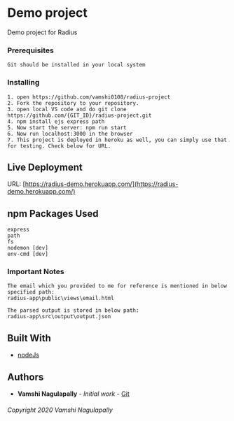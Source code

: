 # Demo project

Demo project for Radius

### Prerequisites

```
Git should be installed in your local system
```

### Installing

```
1. open https://github.com/vamshi0108/radius-project
2. Fork the repository to your repository.
3. open local VS code and do git clone https://github.com/{GIT_ID}/radius-project.git
4. npm install ejs express path
5. Now start the server: npm run start
6. Now run localhost:3000 in the browser
7. This project is deployed in heroku as well, you can simply use that for testing. Check below for URL.
```

## Live Deployment

URL: [https://radius-demo.herokuapp.com/](https://radius-demo.herokuapp.com/)


## npm Packages Used

```
express
path
fs
nodemon [dev]
env-cmd [dev]
```

### Important Notes

```
The email which you provided to me for reference is mentioned in below specified path:
radius-app\public\views\email.html

The parsed output is stored in below path:
radius-app\src\output\output.json
```

## Built With

- [nodeJs](https://nodejs.org/en/)

## Authors

- **Vamshi Nagulapally** - _Initial work_ - [Git](https://github.com/vamshi0108)

###### Copyright 2020 Vamshi Nagulapally
